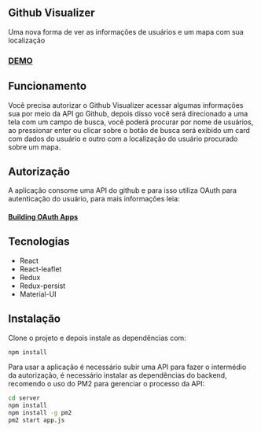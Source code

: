 ## Github Visualizer

Uma nova forma de ver as informações de usuários e um mapa com sua localização

### [DEMO](http://201.49.15.60:8080)

## Funcionamento

Você precisa autorizar o Github Visualizer acessar algumas informações sua por meio da API go Github, depois disso você será direcionado a uma tela com um campo de busca, você poderá procurar por nome de usuários, ao pressionar enter ou clicar sobre o botão de busca será exibido um card com dados do usuário e outro com a localização do usuário procurado sobre um mapa.

## Autorização
A aplicação consome uma API do github e para isso utiliza OAuth para autenticação do usuário, para mais informações leia:  

#### [Building OAuth Apps](https://developer.github.com/apps/building-oauth-apps/)


## Tecnologias
* React
* React-leaflet
* Redux
* Redux-persist
* Material-UI


## Instalação

Clone o projeto e depois instale as dependências com:   
```sh
npm install 

```
Para usar a aplicação é necessário subir uma API para fazer o intermédio da autorização, é necessário instalar as dependências do backend, recomendo o uso do PM2 para gerenciar o processo da API:

```sh
cd server
npm install
npm install -g pm2
pm2 start app.js
```
